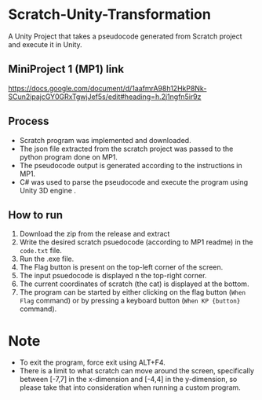 # Scratch-Unity-Transformation
A Unity Project that takes a pseudocode generated from Scratch project and execute it in Unity.
## MiniProject 1 (MP1) link
https://docs.google.com/document/d/1aafmrA98h12HkP8Nk-SCun2ipajcGY0GRxTgwjJef5s/edit#heading=h.2j1ngfn5ir9z

## Process
* Scratch program was implemented and downloaded.
* The json file extracted from the scratch project was passed to the python program done on MP1.
* The pseudocode output is generated according to the instructions in MP1.
* C# was used to parse the pseudocode and execute the program using Unity 3D engine .

## How to run
1. Download the zip from the release and extract
2. Write the desired scratch psuedocode (according to MP1 readme) in the `code.txt` file.
3. Run the .exe file.
4. The Flag button is present on the top-left corner of the screen.
5. The input psuedocode is displayed n the top-right corner.
6. The current coordinates of scratch (the cat) is displayed at the bottom.
7. The program can be started by either clicking on the flag button (`When Flag` command) or by pressing a keyboard button (`When KP {button}` command).

# Note
* To exit the program, force exit using ALT+F4.
* There is a limit to what scratch can move around the screen, specifically between [-7,7] in the x-dimension and [-4,4] in the y-dimension, so please take that into consideration when running a custom program.
